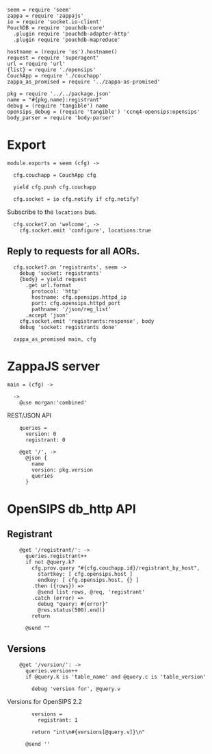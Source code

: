     seem = require 'seem'
    zappa = require 'zappajs'
    io = require 'socket.io-client'
    PouchDB = require 'pouchdb-core'
      .plugin require 'pouchdb-adapter-http'
      .plugin require 'pouchdb-mapreduce'

    hostname = (require 'os').hostname()
    request = require 'superagent'
    url = require 'url'
    {list} = require './opensips'
    CouchApp = require './couchapp'
    zappa_as_promised = require '../zappa-as-promised'

    pkg = require '../../package.json'
    name = "#{pkg.name}:registrant"
    debug = (require 'tangible') name
    opensips_debug = (require 'tangible') 'ccnq4-opensips:opensips'
    body_parser = require 'body-parser'


Export
======

    module.exports = seem (cfg) ->

      cfg.couchapp = CouchApp cfg

      yield cfg.push cfg.couchapp

      cfg.socket = io cfg.notify if cfg.notify?

Subscribe to the `locations` bus.

      cfg.socket?.on 'welcome', ->
        cfg.socket.emit 'configure', locations:true

Reply to requests for all AORs.
------------------------------

      cfg.socket?.on 'registrants', seem ->
        debug 'socket: registrants'
        {body} = yield request
          .get url.format
            protocol: 'http'
            hostname: cfg.opensips.httpd_ip
            port: cfg.opensips.httpd_port
            pathname: '/json/reg_list'
          .accept 'json'
        cfg.socket.emit 'registrants:response', body
        debug 'socket: registrants done'

      zappa_as_promised main, cfg

ZappaJS server
==============

    main = (cfg) ->

      ->
        @use morgan:'combined'

REST/JSON API

        queries =
          version: 0
          registrant: 0

        @get '/', ->
          @json {
            name
            version: pkg.version
            queries
          }

OpenSIPS db_http API
====================

Registrant
----------

        @get '/registrant/': ->
          queries.registrant++
          if not @query.k?
            cfg.prov.query "#{cfg.couchapp.id}/registrant_by_host",
              startkey: [ cfg.opensips.host ]
              endkey: [ cfg.opensips.host, {} ]
            .then ({rows}) =>
              @send list rows, @req, 'registrant'
            .catch (error) =>
              debug "query: #{error}"
              @res.status(500).end()
            return

          @send ""

Versions
--------

        @get '/version/': ->
          queries.version++
          if @query.k is 'table_name' and @query.c is 'table_version'

            debug 'version for', @query.v

Versions for OpenSIPS 2.2

            versions =
              registrant: 1

            return "int\n#{versions[@query.v]}\n"

          @send ''
